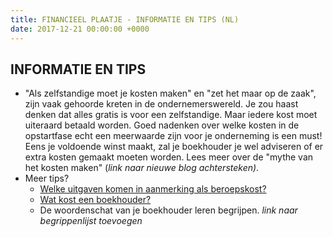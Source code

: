 ```yaml
---
title: FINANCIEEL PLAATJE - INFORMATIE EN TIPS (NL)
date: 2017-12-21 00:00:00 +0000
---
```

## INFORMATIE EN TIPS

* "Als zelfstandige moet je kosten maken" en "zet het maar op de zaak", zijn vaak gehoorde kreten in de ondernemerswereld. Je zou haast denken dat  alles gratis is voor een zelfstandige. Maar iedere kost moet uiteraard betaald worden. Goed nadenken over welke kosten in de opstartfase echt een meerwaarde zijn voor je onderneming is een must! Eens je voldoende winst maakt, zal je boekhouder je wel adviseren of er extra kosten gemaakt moeten worden. Lees meer over de "mythe van het kosten maken" (_link naar nieuwe blog achtersteken)_.
* Meer tips?
  * [Welke uitgaven komen in aanmerking als beroepskost?](http://www.xerius.be/blog/aftrekbare-kosten/)
  * [Wat kost een boekhouder?](http://www.xerius.be/blog/kosten-boekhouder/)
  * De woordenschat van je boekhouder leren begrijpen. _link naar begrippenlijst toevoegen_